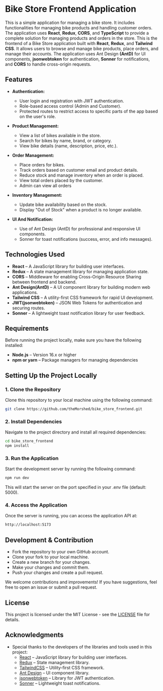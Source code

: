 # Bike Store Frontend Application

This is a simple application for managing a bike store. It includes functionalities for managing bike products and handling customer orders. The application uses **React**, **Redux**, **CORS**, and **TypeScript** to provide a complete solution for managing products and orders in the store.
This is the frontend of a Bike Store application built with **React**, **Redux**, and **Tailwind CSS**. It allows users to browse and manage bike products, place orders, and manage their accounts. The application uses Ant Design **(AntD)** for UI components, **jsonwebtoken** for authentication, **Sonner** for notifications, and **CORS** to handle cross-origin requests.

## Features

-   **Authentication:**

    -   User login and registration with JWT authentication.
    -   Role-based access control (Admin and Customer).
    -   Protected routes to restrict access to specific parts of the app based on the user's role.

-   **Product Management:**

    -   View a list of bikes available in the store.
    -   Search for bikes by name, brand, or category.
    -   View bike details (name, description, price, etc.).

-   **Order Management:**

    -   Place orders for bikes.
    -   Track orders based on customer email and product details.
    -   Reduce stock and manage inventory when an order is placed.
    -   View total orders placed by the customer.
    -   Admin can view all orders

-   **Inventory Management:**

    -   Update bike availability based on the stock.
    -   Display "Out of Stock" when a product is no longer available.

-   **UI And Notification:**

    -   Use of Ant Design (AntD) for professional and responsive UI components.
    -   Sonner for toast notifications (success, error, and info messages).

## Technologies Used

-   **React** –  A JavaScript library for building user interfaces.
-   **Redux** – A state management library for managing application state.
-   **CORS** – Middleware for enabling Cross-Origin Resource Sharing between frontend and backend.
-   **Ant Design(AntD)** – A UI component library for building modern web applications.
-   **Tailwind CSS** – A utility-first CSS framework for rapid UI development.
-   **JWT(jsonwebtoken)** – JSON Web Tokens for authentication and securing routes.
-   **Sonner** – A lightweight toast notification library for user feedback.

## Requirements

Before running the project locally, make sure you have the following installed:

-   **Node.js** – Version 16.x or higher
-   **npm or yarn** – Package managers for managing dependencies

## Setting Up the Project Locally

### 1. Clone the Repository

Clone this repository to your local machine using the following command:

```bash
git clone https://github.com/theMorshed/bike_store_frontend.git
```

### 2. Install Dependencies

Navigate to the project directory and install all required dependencies:

```bash
cd bike_store_frontend
npm install
```

### 3. Run the Application

Start the development server by running the following command:

```bash
npm run dev
```

This will start the server on the port specified in your .env file (default: 5000).

### 4. Access the Application

Once the server is running, you can access the application API at:

```bash
http://localhost:5173
```

## Development & Contribution

- Fork the repository to your own GitHub account.
- Clone your fork to your local machine.
- Create a new branch for your changes.
- Make your changes and commit them.
- Push your changes and create a pull request.

We welcome contributions and improvements! If you have suggestions, feel free to open an issue or submit a pull request.

## License

This project is licensed under the MIT License - see the [LICENSE](LICENSE) file for details.

## Acknowledgments

- Special thanks to the developers of the libraries and tools used in this project:
    - [React](https://reactjs.org/) – JavaScript library for building user interfaces.
    - [Redux](https://redux.js.org/) – State management library.
    - [TailwindCSS](https://tailwindcss.com/) – Utility-first CSS framework.
    - [Ant Design](https://ant.design/) – UI component library.
    - [jsonwebtoken](https://www.npmjs.com/package/jsonwebtoken) – Library for JWT authentication.
    - [Sonner](https://sonner.dev/) – Lightweight toast notifications.